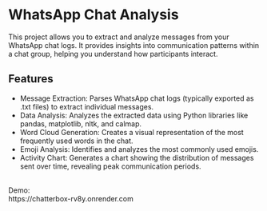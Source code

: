 # WhatsApp Chat Analysis
This project allows you to extract and analyze messages from your WhatsApp chat logs. It provides insights into communication patterns within a chat group, helping you understand how participants interact.<br>
## Features
* Message Extraction: Parses WhatsApp chat logs (typically exported as .txt files) to extract individual messages.
* Data Analysis: Analyzes the extracted data using Python libraries like pandas, matplotlib, nltk, and calmap.
* Word Cloud Generation: Creates a visual representation of the most frequently used words in the chat.
* Emoji Analysis: Identifies and analyzes the most commonly used emojis.
* Activity Chart: Generates a chart showing the distribution of messages sent over time, revealing peak communication periods.
<br>
Demo:
<br>
https://chatterbox-rv8y.onrender.com

